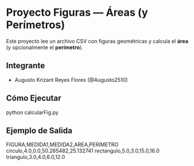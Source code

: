 # Proyecto Figuras — Áreas (y Perímetros)

Este proyecto lee un archivo CSV con figuras geométricas y calcula el **área** (y opcionalmente el **perímetro**).

## Integrante
- Augusto Krizant Reyes Flores (@Augusto2510)

## Cómo Ejecutar
python calcularFig.py

## Ejemplo de Salida
FIGURA,MEDIDA1,MEDIDA2,AREA,PERIMETRO
circulo,4.0,0.0,50.265482,25.132741
rectangulo,5.0,3.0,15.0,16.0
triangulo,3.0,4.0,6.0,12.0

